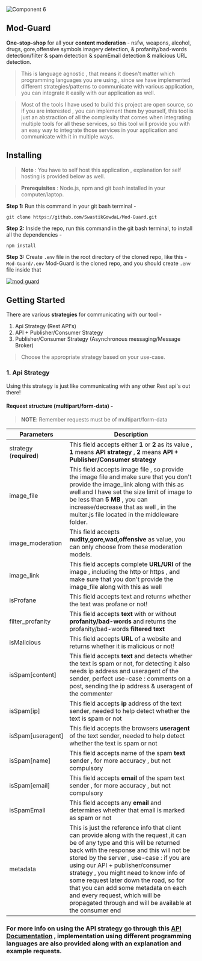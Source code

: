 ![Component 6](https://user-images.githubusercontent.com/68393994/136546938-9b152192-42b2-4197-af96-aaf2bc9198b1.png)

## Mod-Guard

**One-stop-shop** for all your **content moderation** - nsfw, weapons, alcohol, drugs, gore,offensive symbols imagery detection, & profanity/bad-words detection/filter & spam detection & spamEmail detection & malicious URL detection.

> This is language agnostic , that means it doesn't matter which programming languages you are using , since we have implemented different strategies/patterns to communicate with various application, you can integrate it easily with our application as well.

> Most of the tools I have used to build this project are open source, so if you are interested , you can implement them by yourself, this tool is just an abstraction of all the complexity that comes when integrating multiple tools for all these services, so this tool will provide you with an easy way to integrate those services in your application and communicate with it in multiple ways.

## Installing

> **Note** : You have to self host this application , explanation for self hosting is provided below as well.

> **Prerequisites** : Node.js, npm and git bash installed in your computer/laptop.

**Step 1:**
Run this command in your git bash terminal -

```
git clone https://github.com/SwastikGowdaL/Mod-Guard.git
```

**Step 2:**
Inside the repo, run this command in the git bash terminal, to install all the dependencies -

```
npm install
```

**Step 3:**
Create `.env` file in the root directory of the cloned repo, like this - `Mod-Guard/.env`
Mod-Guard is the cloned repo, and you should create `.env` file inside that

<a href="https://g.co/kgs/HVA7Mb"><img src="https://i.ibb.co/PcTst0F/modg.png" alt="mod guard" border="0"></a>

## Getting Started

There are various **strategies** for communicating with our tool -

1.  Api Strategy (Rest API's)
2.  API + Publisher/Consumer Strategy
3.  Publisher/Consumer Strategy (Asynchronous messaging/Message Broker)
    
> Choose the appropriate strategy based on your use-case.

### 1. Api Strategy

Using this strategy is just like communicating with any other Rest api's out there!

#### Request structure (multipart/form-data) -

> **NOTE**: Remember requests must be of multipart/form-data

| Parameters              | Description                                                                                                                                                                                                                                                                                                                                                                                                                                                                         |
| ----------------------- | ----------------------------------------------------------------------------------------------------------------------------------------------------------------------------------------------------------------------------------------------------------------------------------------------------------------------------------------------------------------------------------------------------------------------------------------------------------------------------------- |
| strategy (**required**) | This field accepts either **1** or **2** as its value , **1** means **API strategy** , **2** means **API + Publisher/Consumer strategy**                                                                                                                                                                                                                                                                                                                                            |
| image_file              | This field accepts image file , so provide the image file and make sure that you don't provide the image_link along with this as well and I have set the size limit of image to be less than **5 MB** , you can increase/decrease that as well , in the multer.js file located in the middleware folder.                                                                                                                                                                            |
| image_moderation        | This field accepts **nudity,gore,wad,offensive** as value, you can only choose from these moderation models.                                                                                                                                                                                                                                                                                                                                                                        |
| image_link              | This field accepts complete **URL/URI** of the image , including the http or https , and make sure that you don't provide the image_file along with this as well                                                                                                                                                                                                                                                                                                                    |
| isProfane               | This field accepts text and returns whether the text was profane or not!                                                                                                                                                                                                                                                                                                                                                                                                            |
| filter_profanity        | This field accepts **text** with or without **profanity/bad-words** and returns the profanity/bad-words **filtered text**                                                                                                                                                                                                                                                                                                                                                           |
| isMalicious             | This field accepts **URL** of a website and returns whether it is malicious or not!                                                                                                                                                                                                                                                                                                                                                                                                 |
| isSpam[content]         | This field accepts **text** and detects whether the text is spam or not, for detecting it also needs ip address and useragent of the sender, perfect use-case : comments on a post, sending the ip address & useragent of the commenter                                                                                                                                                                                                                                             |
| isSpam[ip]              | This field accepts **ip** address of the text sender, needed to help detect whether the text is spam or not                                                                                                                                                                                                                                                                                                                                                                         |
| isSpam[useragent]       | This field accepts the browsers **useragent** of the text sender, needed to help detect whether the text is spam or not                                                                                                                                                                                                                                                                                                                                                             |
| isSpam[name]            | This field accepts name of the spam **text** sender , for more accuracy , but not compulsory                                                                                                                                                                                                                                                                                                                                                                                        |
| isSpam[email]           | This field accepts **email** of the spam text sender , for more accuracy , but not compulsory                                                                                                                                                                                                                                                                                                                                                                                       |
| isSpamEmail             | This field accepts any **email** and determines whether that email is marked as spam or not                                                                                                                                                                                                                                                                                                                                                                                         |
| metadata                | This is just the reference info that client can provide along with the request ,it can be of any type and this will be returned back with the response and this will not be stored by the server , use-case : if you are using our API + publisher/consumer strategy , you might need to know info of some request later down the road, so for that you can add some metadata on each and every request, which will be propagated through and will be available at the consumer end |

### For more info on using the API strategy go through this [API Documentation](https://documenter.getpostman.com/view/14691472/UV5TEyxx) , implementation using different programming languages are also provided along with an explanation and example requests.
